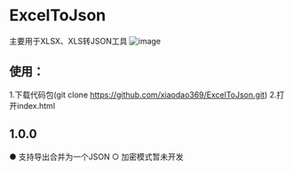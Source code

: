 # ExcelToJson
主要用于XLSX、XLS转JSON工具
![image](https://github.com/xiaodao369/ExcelToJson/tree/main/image/page.png)
   
    
    
## 使用：
   
   1.下载代码包(git clone https://github.com/xiaodao369/ExcelToJson.git)
   2.打开index.html

## 1.0.0
   
   ● 支持导出合并为一个JSON
   ○ 加密模式暂未开发
